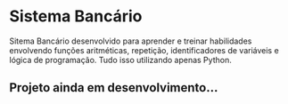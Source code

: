 
# Sistema Bancário

Sitema Bancário desenvolvido para aprender e treinar habilidades envolvendo funções aritméticas, repetição, identificadores de variáveis e lógica de programação. Tudo isso utilizando apenas Python.

## Projeto ainda em desenvolvimento...



